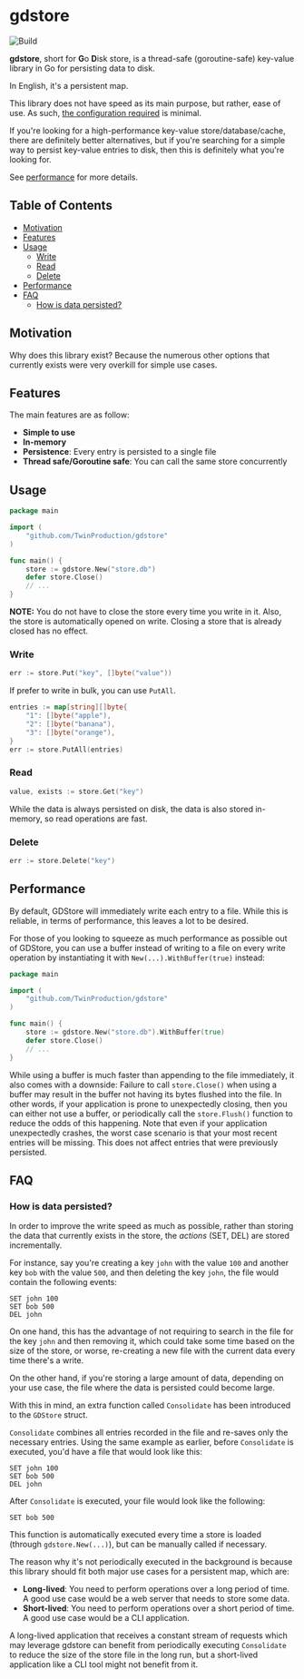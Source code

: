 # gdstore

![Build](https://github.com/TwinProduction/gdstore/workflows/build/badge.svg?branch=master)

**gdstore**, short for **G**o **D**isk store, is a thread-safe (goroutine-safe) key-value library in Go for 
persisting data to disk.

In English, it's a persistent map.

This library does not have speed as its main purpose, but rather, ease of use.
As such, [the configuration required](#usage) is minimal.

If you're looking for a high-performance key-value store/database/cache, there are definitely better alternatives, but if you're searching for a simple way to persist key-value entries to disk, then this is definitely what you're looking for.

See [performance](#performance) for more details.


## Table of Contents

- [Motivation](#motivation)
- [Features](#features)
- [Usage](#usage)
    - [Write](#write)
    - [Read](#read)
    - [Delete](#delete)
- [Performance](#performance)
- [FAQ](#faq)
    - [How is data persisted?](#how-is-data-persisted)


## Motivation

Why does this library exist? Because the numerous other options that currently exists
were very overkill for simple use cases.


## Features

The main features are as follow:
- **Simple to use**
- **In-memory**
- **Persistence**: Every entry is persisted to a single file
- **Thread safe/Goroutine safe**: You can call the same store concurrently


## Usage

```go
package main

import (
    "github.com/TwinProduction/gdstore"
)

func main() {
    store := gdstore.New("store.db")
    defer store.Close()
    // ...
}
```

**NOTE:** You do not have to close the store every time you write in it. Also, the store is automatically opened on write. Closing a store that is already closed has no effect.


### Write

```go
err := store.Put("key", []byte("value"))
```

If prefer to write in bulk, you can use `PutAll`.

```go
entries := map[string][]byte{
	"1": []byte("apple"),
	"2": []byte("banana"),
	"3": []byte("orange"),
}
err := store.PutAll(entries)
```


### Read

```go
value, exists := store.Get("key")
```

While the data is always persisted on disk, the data is also stored in-memory, so read operations are fast.


### Delete

```go
err := store.Delete("key")
```


## Performance

By default, GDStore will immediately write each entry to a file.
While this is reliable, in terms of performance, this leaves a lot to be desired.

For those of you looking to squeeze as much performance as possible out of GDStore, you can use 
a buffer instead of writing to a file on every write operation by instantiating it with `New(...).WithBuffer(true)` instead:

```go
package main

import (
    "github.com/TwinProduction/gdstore"
)

func main() {
    store := gdstore.New("store.db").WithBuffer(true)
    defer store.Close()
    // ...
}
```

While using a buffer is much faster than appending to the file immediately, it also comes with a downside:
Failure to call `store.Close()` when using a buffer may result in the buffer not having its bytes flushed into the file. 
In other words, if your application is prone to unexpectedly closing, then you can either not use a buffer, or periodically
call the `store.Flush()` function to reduce the odds of this happening. Note that even if your application unexpectedly 
crashes, the worst case scenario is that your most recent entries will be missing. This does not affect entries that were
previously persisted.


## FAQ

### How is data persisted?

In order to improve the write speed as much as possible, rather than storing the data 
that currently exists in the store, the _actions_ (SET, DEL) are stored incrementally.

For instance, say you're creating a key `john` with the value `100` and another key `bob` with the value `500`, and then deleting the key `john`, the file would contain the following events:
```
SET john 100
SET bob 500
DEL john
``` 

On one hand, this has the advantage of not requiring to search in the file for the key `john` and then removing it, which could take some time based on the size of the store,
or worse, re-creating a new file with the current data every time there's a write.

On the other hand, if you're storing a large amount of data, depending on your use case, the file where the data is persisted could become large.

With this in mind, an extra function called `Consolidate` has been introduced to the `GDStore` struct.

`Consolidate` combines all entries recorded in the file and re-saves only the necessary entries. Using the same example
as earlier, before `Consolidate` is executed, you'd have a file that would look like this:

```
SET john 100
SET bob 500
DEL john
```

After `Consolidate` is executed, your file would look like the following:

```
SET bob 500
```

This function is automatically executed every time a store is loaded (through `gdstore.New(...)`), but can be manually 
called if necessary.

The reason why it's not periodically executed in the background is because this library should fit both major use cases
for a persistent map, which are:
- **Long-lived**: You need to perform operations over a long period of time. A good use case would be a web server that needs to store some data.
- **Short-lived**: You need to perform operations over a short period of time. A good use case would be a CLI application.

A long-lived application that receives a constant stream of requests which may leverage gdstore can benefit from 
periodically executing `Consolidate` to reduce the size of the store file in the long run, but a short-lived 
application like a CLI tool might not benefit from it.
